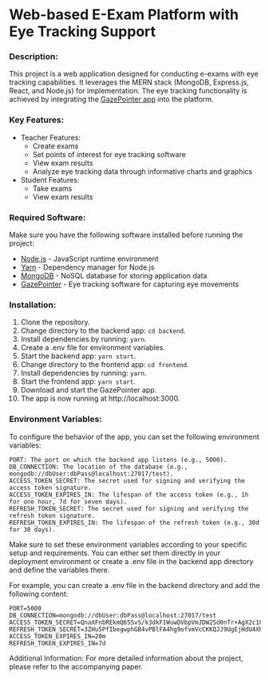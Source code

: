 
# Web-based E-Exam Platform with Eye Tracking Support

### Description:

This project is a web application designed for conducting e-exams with eye tracking capabilities. It leverages the MERN stack (MongoDB, Express.js, React, and Node.js) for implementation. The eye tracking functionality is achieved by integrating the [GazePointer app](https://gazerecorder.com/gazepointer/) into the platform.

### Key Features:

 - Teacher Features:
	 -  Create exams 
	 - Set points of interest for eye tracking software 
	 - View exam results 
     - Analyze eye tracking data through informative charts and graphics 
- Student Features: 
	- Take exams 
	- View exam results

### Required Software:

Make sure you have the following software installed before running the project:
- [Node.js](https://nodejs.org/en) - JavaScript runtime environment
- [Yarn](https://yarnpkg.com/) - Dependency manager for Node.js
- [MongoDB](https://www.mongodb.com/try/download/community) - NoSQL database for storing application data
- [GazePointer](https://gazerecorder.com/gazepointer/) - Eye tracking software for capturing eye movements

### Installation:

1. Clone the repository.
2. Change directory to the backend app: `cd backend`.
3. Install dependencies by running: `yarn`.
4. Create a .env file for environment variables.
5. Start the backend app: `yarn start`.
6. Change directory to the frontend app: `cd frontend`.
7. Install dependencies by running: `yarn`.
8. Start the frontend app: `yarn start`.
9. Download and start the GazePointer app.
10. The app is now running at http://localhost:3000.

### Environment Variables:

To configure the behavior of the app, you can set the following environment variables:

    PORT: The port on which the backend app listens (e.g., 5000).
    DB_CONNECTION: The location of the database (e.g., mongodb://dbUser:dbPass@localhost:27017/test).
    ACCESS_TOKEN_SECRET: The secret used for signing and verifying the access token signature.
    ACCESS_TOKEN_EXPIRES_IN: The lifespan of the access token (e.g., 1h for one hour, 7d for seven days).
    REFRESH_TOKEN_SECRET: The secret used for signing and verifying the refresh token signature.
    REFRESH_TOKEN_EXPIRES_IN: The lifespan of the refresh token (e.g., 30d for 30 days).

Make sure to set these environment variables according to your specific setup and requirements. You can either set them directly in your deployment environment or create a .env file in the backend app directory and define the variables there.

For example, you can create a .env file in the backend directory and add the following content:

	PORT=5000
	DB_CONNECTION=mongodb://dbUser:dbPass@localhost:27017/test
	ACCESS_TOKEN_SECRET=QnaXFnbREkmQ65SvS/k3dkF1WuwDVbpVmJDW2Sd0nTr+AgX2c18EVpn5B/D/if4WWbG/Gl3AfSVqYAO1JlZQB3jUUMfPuF+FXQhHyp7DpsG4XqjCVZTtdamdlgBPTSdpQoirkQRG6t+5zT92KOPS+ffvPyLwtwYe1yG2PZrXoTxCWLDgfnzt9UapXUGIf757C5lEoUgPtPOYgGmjlzlKUKQ8RsbqtGBMxDIhh0nxbofAhkf4zSYm24DciwqaT+eUtP9+8/+7MrHHS6KFOiTwQpJ0jQ4Jl75+WyZrhxn+lWTweZ0QHU6pyOE/hJ76MFeg3Heto5uDUS0JcDPRs27+jQ==
	REFRESH_TOKEN_SECRET=3ZHu5PfIbegwphGB4vPBlFA4hg9ofvmVcCKKQJJ9UgEjHdU4Xhhhko4nQPySiYjkOUXJ7dKhHtcLBM3kydhBnrnt6k884ikHQgI7Rq7MJveMwqfzi426p9nivpCmIpy2GoRURAGTshTLsk+0vQpEnmmjPNg5pK1hEHwqO7EhpcUpuxmgPXGfStfORsh11vvOyyBdySWQUDSHR25Th2/opYf8EtUYo8qq6pOa3ojnSor+akEVIldCOqSHssFgUb+avwrpgf2xpvUHxc1Mfop+9GQpj+m0bceBEv4jMbxcJGByPcC/aTsiWHrPg0HbDUcWiyBM3BaVD5v/uClChtcqmQ==
	ACCESS_TOKEN_EXPIRES_IN=20m
	REFRESH_TOKEN_EXPIRES_IN=7d

Additional Information:
For more detailed information about the project, please refer to the accompanying paper.
